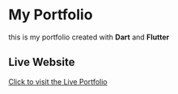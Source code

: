 # My Portfolio

this is my portfolio created with **Dart** and **Flutter**

## Live Website

[Click to visit the Live Portfolio](https://amiralitaherkhany.github.io)